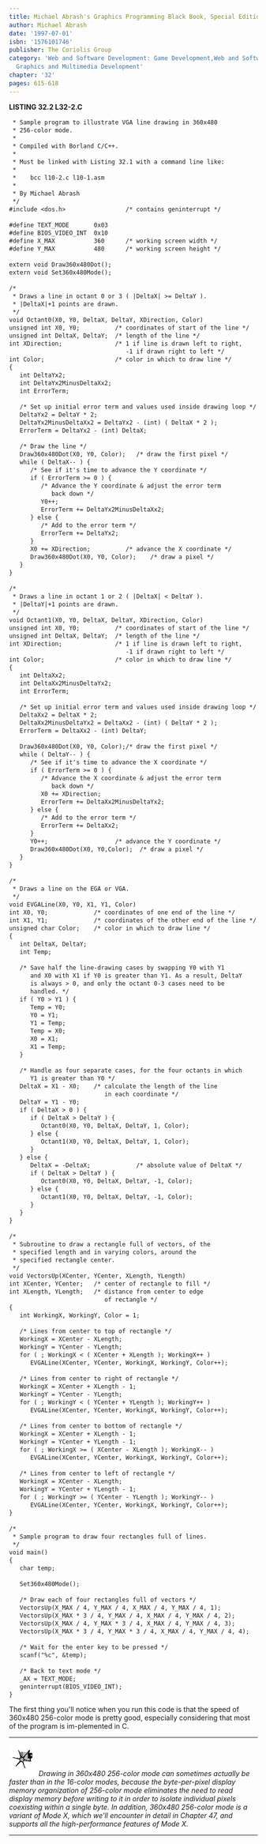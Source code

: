 ```yaml
---
title: Michael Abrash's Graphics Programming Black Book, Special Edition
author: Michael Abrash
date: '1997-07-01'
isbn: '1576101746'
publisher: The Coriolis Group
category: 'Web and Software Development: Game Development,Web and Software Development:
  Graphics and Multimedia Development'
chapter: '32'
pages: 615-618
---
```


**LISTING 32.2 L32-2.C**

     * Sample program to illustrate VGA line drawing in 360x480
     * 256-color mode.
     *
     * Compiled with Borland C/C++.
     *
     * Must be linked with Listing 32.1 with a command line like:
     *
     *    bcc l10-2.c l10-1.asm
     *
     * By Michael Abrash
     */
    #include <dos.h>                 /* contains geninterrupt */

    #define TEXT_MODE       0x03
    #define BIOS_VIDEO_INT  0x10
    #define X_MAX           360      /* working screen width */
    #define Y_MAX           480      /* working screen height */

    extern void Draw360x480Dot();
    extern void Set360x480Mode();

    /*
     * Draws a line in octant 0 or 3 ( |DeltaX| >= DeltaY ).
     * |DeltaX|+1 points are drawn.
     */
    void Octant0(X0, Y0, DeltaX, DeltaY, XDirection, Color)
    unsigned int X0, Y0;          /* coordinates of start of the line */
    unsigned int DeltaX, DeltaY;  /* length of the line */
    int XDirection;               /* 1 if line is drawn left to right,
                                     -1 if drawn right to left */
    int Color;                    /* color in which to draw line */
    {
       int DeltaYx2;
       int DeltaYx2MinusDeltaXx2;
       int ErrorTerm;

       /* Set up initial error term and values used inside drawing loop */
       DeltaYx2 = DeltaY * 2;
       DeltaYx2MinusDeltaXx2 = DeltaYx2 - (int) ( DeltaX * 2 );
       ErrorTerm = DeltaYx2 - (int) DeltaX;

       /* Draw the line */
       Draw360x480Dot(X0, Y0, Color);   /* draw the first pixel */
       while ( DeltaX-- ) {
          /* See if it's time to advance the Y coordinate */
          if ( ErrorTerm >= 0 ) {
             /* Advance the Y coordinate & adjust the error term
                back down */
             Y0++;
             ErrorTerm += DeltaYx2MinusDeltaXx2;
          } else {
             /* Add to the error term */
             ErrorTerm += DeltaYx2;
          }
          X0 += XDirection;          /* advance the X coordinate */
          Draw360x480Dot(X0, Y0, Color);    /* draw a pixel */
       }
    }

    /*
     * Draws a line in octant 1 or 2 ( |DeltaX| < DeltaY ).
     * |DeltaY|+1 points are drawn.
     */
    void Octant1(X0, Y0, DeltaX, DeltaY, XDirection, Color)
    unsigned int X0, Y0;          /* coordinates of start of the line */
    unsigned int DeltaX, DeltaY;  /* length of the line */
    int XDirection;               /* 1 if line is drawn left to right,
                                     -1 if drawn right to left */
    int Color;                    /* color in which to draw line */
    {
       int DeltaXx2;
       int DeltaXx2MinusDeltaYx2;
       int ErrorTerm;

       /* Set up initial error term and values used inside drawing loop */
       DeltaXx2 = DeltaX * 2;
       DeltaXx2MinusDeltaYx2 = DeltaXx2 - (int) ( DeltaY * 2 );
       ErrorTerm = DeltaXx2 - (int) DeltaY;

       Draw360x480Dot(X0, Y0, Color);/* draw the first pixel */
       while ( DeltaY-- ) {
          /* See if it's time to advance the X coordinate */
          if ( ErrorTerm >= 0 ) {
             /* Advance the X coordinate & adjust the error term
                back down */
             X0 += XDirection;
             ErrorTerm += DeltaXx2MinusDeltaYx2;
          } else {
             /* Add to the error term */
             ErrorTerm += DeltaXx2;
          }
          Y0++;                   /* advance the Y coordinate */
          Draw360x480Dot(X0, Y0,Color);  /* draw a pixel */
       }
    }

    /*
     * Draws a line on the EGA or VGA.
     */
    void EVGALine(X0, Y0, X1, Y1, Color)
    int X0, Y0;             /* coordinates of one end of the line */
    int X1, Y1;             /* coordinates of the other end of the line */
    unsigned char Color;    /* color in which to draw line */
    {
       int DeltaX, DeltaY;
       int Temp;

       /* Save half the line-drawing cases by swapping Y0 with Y1
          and X0 with X1 if Y0 is greater than Y1. As a result, DeltaY
          is always > 0, and only the octant 0-3 cases need to be
          handled. */
       if ( Y0 > Y1 ) {
          Temp = Y0;
          Y0 = Y1;
          Y1 = Temp;
          Temp = X0;
          X0 = X1;
          X1 = Temp;
       }

       /* Handle as four separate cases, for the four octants in which
          Y1 is greater than Y0 */
       DeltaX = X1 - X0;    /* calculate the length of the line
                               in each coordinate */
       DeltaY = Y1 - Y0;
       if ( DeltaX > 0 ) {
          if ( DeltaX > DeltaY ) {
             Octant0(X0, Y0, DeltaX, DeltaY, 1, Color);
          } else {
             Octant1(X0, Y0, DeltaX, DeltaY, 1, Color);
          }
       } else {
          DeltaX = -DeltaX;             /* absolute value of DeltaX */
          if ( DeltaX > DeltaY ) {
             Octant0(X0, Y0, DeltaX, DeltaY, -1, Color);
          } else {
             Octant1(X0, Y0, DeltaX, DeltaY, -1, Color);
          }
       }
    }

    /*
     * Subroutine to draw a rectangle full of vectors, of the
     * specified length and in varying colors, around the
     * specified rectangle center.
     */
    void VectorsUp(XCenter, YCenter, XLength, YLength)
    int XCenter, YCenter;   /* center of rectangle to fill */
    int XLength, YLength;   /* distance from center to edge
                               of rectangle */
    {
       int WorkingX, WorkingY, Color = 1;

       /* Lines from center to top of rectangle */
       WorkingX = XCenter - XLength;
       WorkingY = YCenter - YLength;
       for ( ; WorkingX < ( XCenter + XLength ); WorkingX++ )
          EVGALine(XCenter, YCenter, WorkingX, WorkingY, Color++);

       /* Lines from center to right of rectangle */
       WorkingX = XCenter + XLength - 1;
       WorkingY = YCenter - YLength;
       for ( ; WorkingY < ( YCenter + YLength ); WorkingY++ )
          EVGALine(XCenter, YCenter, WorkingX, WorkingY, Color++);

       /* Lines from center to bottom of rectangle */
       WorkingX = XCenter + XLength - 1;
       WorkingY = YCenter + YLength - 1;
       for ( ; WorkingX >= ( XCenter - XLength ); WorkingX-- )
          EVGALine(XCenter, YCenter, WorkingX, WorkingY, Color++);

       /* Lines from center to left of rectangle */
       WorkingX = XCenter - XLength;
       WorkingY = YCenter + YLength - 1;
       for ( ; WorkingY >= ( YCenter - YLength ); WorkingY-- )
          EVGALine(XCenter, YCenter, WorkingX, WorkingY, Color++);
    }

    /*
     * Sample program to draw four rectangles full of lines.
     */
    void main()
    {
       char temp;

       Set360x480Mode();

       /* Draw each of four rectangles full of vectors */
       VectorsUp(X_MAX / 4, Y_MAX / 4, X_MAX / 4, Y_MAX / 4, 1);
       VectorsUp(X_MAX * 3 / 4, Y_MAX / 4, X_MAX / 4, Y_MAX / 4, 2);
       VectorsUp(X_MAX / 4, Y_MAX * 3 / 4, X_MAX / 4, Y_MAX / 4, 3);
       VectorsUp(X_MAX * 3 / 4, Y_MAX * 3 / 4, X_MAX / 4, Y_MAX / 4, 4);

       /* Wait for the enter key to be pressed */
       scanf("%c", &temp);

       /* Back to text mode */
       _AX = TEXT_MODE;
       geninterrupt(BIOS_VIDEO_INT);
    }

The first thing you'll notice when you run this code is that the speed
of 360x480 256-color mode is pretty good, especially considering that
most of the program is im-plemented in C.

  ------------------- ---------------------------------------------------------------------------------------------------------------------------------------------------------------------------------------------------------------------------------------------------------------------------------------------------------------------------------------------------------------------------------------------------------------------------------------------------------------------------------------
  ![](images/i.jpg)   *Drawing in 360x480 256-color mode can sometimes actually be faster than in the 16-color modes, because the byte-per-pixel display memory organization of 256-color mode eliminates the need to read display memory before writing to it in order to isolate individual pixels coexisting within a single byte. In addition, 360x480 256-color mode is a variant of Mode X, which we'll encounter in detail in Chapter 47, and supports all the high-performance features of Mode X.*
  ------------------- ---------------------------------------------------------------------------------------------------------------------------------------------------------------------------------------------------------------------------------------------------------------------------------------------------------------------------------------------------------------------------------------------------------------------------------------------------------------------------------------
